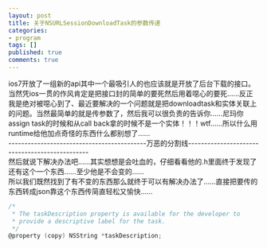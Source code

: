 ```yaml
---
layout: post
title: 关于NSURLSessionDownloadTask的参数传递
categories:
- program
tags: []
published: true
comments: true
---
```

<p>ios7开放了一组新的api其中一个最吸引人的也应该就是开放了后台下载的接口。当然凭ios一贯的作风肯定是把接口封的简单的要死然后用着噁心的要死……反正我是绝对被噁心到了、最近要解决的一个问题就是把downloadtask和实体关联上的问题。当然最简单的就是传参数了，然后我可以很负责的告诉你……尼玛你assign task的时候和从call back拿的时候不是一个实体！！！wtf……所以什么用runtime给他加点奇怪的东西什么都别想了……<br />
-------------------------------------------万恶的分割线-----------------------------------------------<br />
然后就说下解决办法吧……其实想想是会吐血的，仔细看看他的.h里面终于发现了还有这个一个东西……至少他是不会变的……<br />
所以我们既然找到了有不变的东西那么就终于可以有解决办法了……直接把要传的东西转成json靠这个东西传简直轻松又愉快……</p>

```objective-c
/*
 * The taskDescription property is available for the developer to
 * provide a descriptive label for the task.
 */
@property (copy) NSString *taskDescription;
```
